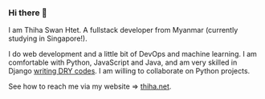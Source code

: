 ### Hi there 👋

I am Thiha Swan Htet. A fullstack developer from Myanmar (currently studying in Singapore!). 

I do web development and a little bit of DevOps and machine learning. I am comfortable with Python, JavaScript and Java, and am very skilled in Django [writing DRY codes](https://github.com/ninnroot/duwin_backend/blob/master/core/schemas.py). I am willing to collaborate on Python projects.

See how to reach me via my website => [thiha.net](https://thiha.net). 




